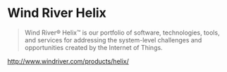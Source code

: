 Wind River Helix
==

> Wind River® Helix™ is our portfolio of software, technologies, tools, and services for addressing the system-level challenges and opportunities created by the Internet of Things.

http://www.windriver.com/products/helix/

